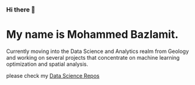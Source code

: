 ### Hi there 👋
# My name is Mohammed Bazlamit.
Currently moving into the Data Science and Analytics realm from Geology and working on several projects that concentrate on machine learning optimization and spatial analysis.

please check my [Data Science Repos](https://github.com/Mbazlami/Data_Science_Code_examples)
<!--
**Mbazlami/Mbazlami** is a ✨ _special_ ✨ repository because its `README.md` (this file) appears on your GitHub profile.

Here are some ideas to get you started:

- 🔭 I’m currently working on ...
- 🌱 I’m currently learning ...
- 👯 I’m looking to collaborate on ...
- 🤔 I’m looking for help with ...
- 💬 Ask me about ...
- 📫 How to reach me: ...
- 😄 Pronouns: ...
- ⚡ Fun fact: ...
-->
